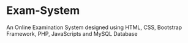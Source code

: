 # Exam-System
An Online Examination System designed using HTML, CSS, Bootstrap Framework, PHP, JavaScripts and MySQL Database
